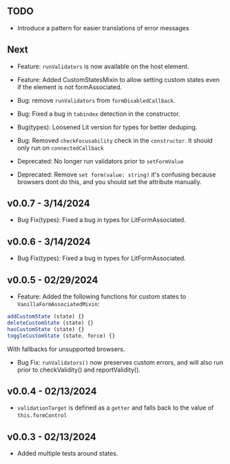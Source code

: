 ## TODO

- Introduce a pattern for easier translations of error messages

## Next

- Feature: `runValidators` is now available on the host element.
- Feature: Added CustomStatesMixin to allow setting custom states even if the element is not formAssociated.

- Bug: remove `runValidators` from `formDisabledCallback`.
- Bug: Fixed a bug in `tabindex` detection in the constructor.
- Bug(types): Loosened Lit version for types for better deduping.
- Bug: Removed `checkFocusability` check in the `constructor`. It should only run on `connectedCallback`

- Deprecated: No longer run validators prior to `setFormValue`
- Deprecated: Remove `set form(value: string)` it's confusing because browsers dont do this, and you should set the attribute manually.

## v0.0.7 - 3/14/2024

- Bug Fix(types): Fixed a bug in types for LitFormAssociated.

## v0.0.6 - 3/14/2024

- Bug Fix(types): Fixed a bug in types for LitFormAssociated.

## v0.0.5 - 02/29/2024

- Feature: Added the following functions for custom states to `VanillaFormAssociatedMixin`:

```js
addCustomState (state) {}
deleteCustomState (state) {}
hasCustomState (state) {}
toggleCustomState (state, force) {}
```

With fallbacks for unsupported browsers.

- Bug Fix: `runValidators()` now preserves custom errors, and will also run prior to checkValidity() and reportValidity().


## v0.0.4 - 02/13/2024

- `validationTarget` is defined as a `getter` and falls back to the value of `this.formControl`

## v0.0.3 - 02/13/2024

- Added multiple tests around states.


